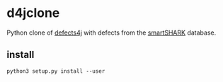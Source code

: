 # d4jclone
Python clone of [defects4j](https://github.com/rjust/defects4j) with defects from the [smartSHARK](https://smartshark.github.io/) database.
## install
```
python3 setup.py install --user
```

